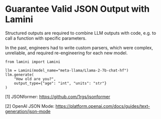 # Guarantee Valid JSON Output with Lamini

Structured outputs are required to combine LLM outputs with code, e.g. to call a function with specific parameters.

In the past, engineers had to write custom parsers, which were complex, unreliable, and required re-engineering for each new model.

```code
from lamini import Lamini

llm = Lamini(model_name="meta-llama/Llama-2-7b-chat-hf")
llm.generate(
    "How old are you?",
    output_type={"age": "int", "units": "str"}
)
```


[1] JSONformer: https://github.com/1rgs/jsonformer

‍[2] OpenAI JSON Mode: https://platform.openai.com/docs/guides/text-generation/json-mode

